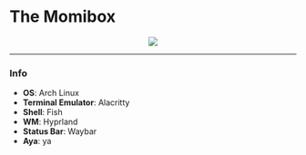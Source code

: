 # The Momibox

<p align="center">
  <img src="https://github.com/yumio7/dotfiles/assets/67013996/bcddba71-9145-4f0d-88b2-9538e898a224">
</p>

---

### Info
- **OS**: Arch Linux
- **Terminal Emulator**: Alacritty
- **Shell**: Fish
- **WM**: Hyprland
- **Status Bar**: Waybar
- **Aya**: ya
